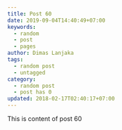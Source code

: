 ```yaml
---
title: Post 60
date: 2019-09-04T14:40:49+07:00
keywords:
  - random
  - post
  - pages
author: Dimas Lanjaka
tags:
  - random post
  - untagged
category:
  - random post
  - post has 0
updated: 2018-02-17T02:40:17+07:00
---
```

This is content of post 60